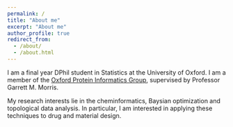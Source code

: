 ```yaml
---
permalink: /
title: "About me"
excerpt: "About me"
author_profile: true
redirect_from: 
  - /about/
  - /about.html
---
```


I am a final year DPhil student in Statistics at the University of Oxford. I am a member of the [Oxford Protein Informatics Group](http://opig.stats.ox.ac.uk/), supervised by Professor Garrett M. Morris.

My research interests lie in the cheminformatics, Baysian optimization and topological data analysis. In particular, I am interested in applying these techniques to drug and material design. 

